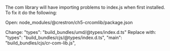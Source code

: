 

The com library will have importing problems to index.js when first installed.
To fix it do the following:

Open: node_modules/@crestron/ch5-crcomlib/package.json

Change: "types": "build_bundles/umd/@types/index.d.ts"
Replace with: "types": "build_bundles/cjs/@types/index.d.ts", "main": "build_bundles/cjs/cr-com-lib.js",